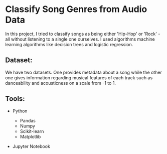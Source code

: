 # Classify Song Genres from Audio Data

In this project, I tried to classify songs as being either 'Hip-Hop' or 'Rock' - all without listening to a single one ourselves. I used algorithms machine learning algorithms like decision trees and logistic regression.

## Dataset:

We have two datasets. One provides metadata about a song while the other one gives information regarding musical features of each track such as danceability and acousticness on a scale from -1 to 1.

## Tools:

* Python
  - Pandas
  - Numpy
  - Scikit-learn
  - Matplotlib
  
 * Jupyter Notebook